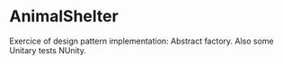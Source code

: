 # AnimalShelter
Exercice of design pattern implementation: Abstract factory. Also some Unitary tests NUnity.
